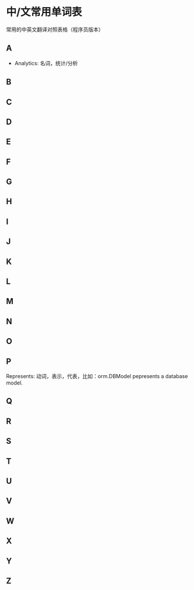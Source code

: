 # 中/文常用单词表

常用的中英文翻译对照表格（程序员版本）

## A

- Analytics:  名词，统计/分析

## B

## C

## D

## E

## F

## G

## H

## I

## J

## K

## L

## M

## N

## O

## P

Represents: 动词，表示，代表，比如：orm.DBModel pepresents a database model.

## Q

## R

## S

## T

## U

## V

## W

## X

## Y

## Z
